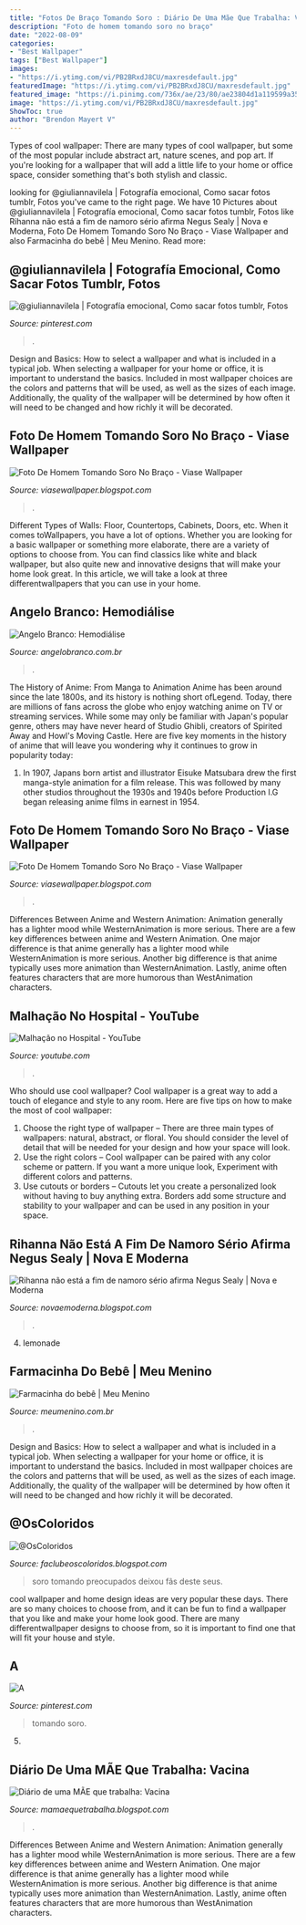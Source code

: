 ```yaml
---
title: "Fotos De Braço Tomando Soro : Diário De Uma Mãe Que Trabalha: Vacina"
description: "Foto de homem tomando soro no braço"
date: "2022-08-09"
categories:
- "Best Wallpaper"
tags: ["Best Wallpaper"]
images:
- "https://i.ytimg.com/vi/PB2BRxdJ8CU/maxresdefault.jpg"
featuredImage: "https://i.ytimg.com/vi/PB2BRxdJ8CU/maxresdefault.jpg"
featured_image: "https://i.pinimg.com/736x/ae/23/80/ae23804d1a119599a359fc8972ca891a.jpg"
image: "https://i.ytimg.com/vi/PB2BRxdJ8CU/maxresdefault.jpg"
ShowToc: true
author: "Brendon Mayert V"
---
```



Types of cool wallpaper:
There are many types of cool wallpaper, but some of the most popular include abstract art, nature scenes, and pop art. If you're looking for a wallpaper that will add a little life to your home or office space, consider something that's both stylish and classic.

	

		
looking for @giuliannavilela | Fotografía emocional, Como sacar fotos tumblr, Fotos you've came to the right page. We have 10 Pictures about @giuliannavilela | Fotografía emocional, Como sacar fotos tumblr, Fotos like Rihanna não está a fim de namoro sério afirma Negus Sealy | Nova e Moderna, Foto De Homem Tomando Soro No Braço - Viase Wallpaper and also Farmacinha do bebê | Meu Menino. Read more:
		
    
## @giuliannavilela | Fotografía Emocional, Como Sacar Fotos Tumblr, Fotos

<img loading=lazy src="https://i.pinimg.com/736x/ae/23/80/ae23804d1a119599a359fc8972ca891a.jpg" onerror="this.onerror=null;this.src='https://tse3.mm.bing.net/th?id=OIP.GT468YYDOrzcineOifEcDAHaNK&amp;pid=15.1';" alt="@giuliannavilela | Fotografía emocional, Como sacar fotos tumblr, Fotos">

_Source: pinterest.com_

>. 

	

Design and Basics: How to select a wallpaper and what is included in a typical job.
When selecting a wallpaper for your home or office, it is important to understand the basics. Included in most wallpaper choices are the colors and patterns that will be used, as well as the sizes of each image. Additionally, the quality of the wallpaper will be determined by how often it will need to be changed and how richly it will be decorated.

    
## Foto De Homem Tomando Soro No Braço - Viase Wallpaper

<img loading=lazy src="https://i.pinimg.com/originals/53/9b/a4/539ba4c79f44f135e27573f910b4809e.jpg" onerror="this.onerror=null;this.src='https://tse2.mm.bing.net/th?id=OIP.KvHxMWmCPhzu_9Wb6bGXKgAAAA&amp;pid=15.1';" alt="Foto De Homem Tomando Soro No Braço - Viase Wallpaper">

_Source: viasewallpaper.blogspot.com_

>. 

	

Different Types of Walls: Floor, Countertops, Cabinets, Doors, etc.
When it comes toWallpapers, you have a lot of options. Whether you are looking for a basic wallpaper or something more elaborate, there are a variety of options to choose from. You can find classics like white and black wallpaper, but also quite new and innovative designs that will make your home look great. In this article, we will take a look at three differentwallpapers that you can use in your home.

    
## Angelo Branco: Hemodiálise

<img loading=lazy src="http://2.bp.blogspot.com/-x4TAKzFVqRI/Tqr393tW6NI/AAAAAAAATN0/v4_4Cn6PeCc/s1600/cateter+venoso+central.jpg" onerror="this.onerror=null;this.src='https://tse4.mm.bing.net/th?id=OIP.pebOcbd5auum7HZbBYw2OgHaFj&amp;pid=15.1';" alt="Angelo Branco: Hemodiálise">

_Source: angelobranco.com.br_

>. 

	

The History of Anime: From Manga to Animation
Anime has been around since the late 1800s, and its history is nothing short ofLegend. Today, there are millions of fans across the globe who enjoy watching anime on TV or streaming services. While some may only be familiar with Japan's popular genre, others may have never heard of Studio Ghibli, creators of Spirited Away and Howl's Moving Castle. Here are five key moments in the history of anime that will leave you wondering why it continues to grow in popularity today:
1) In 1907, Japans born artist and illustrator Eisuke Matsubara drew the first manga-style animation for a film release. This was followed by many other studios throughout the 1930s and 1940s before Production I.G began releasing anime films in earnest in 1954.

    
## Foto De Homem Tomando Soro No Braço - Viase Wallpaper

<img loading=lazy src="https://i.ytimg.com/vi/PB2BRxdJ8CU/maxresdefault.jpg" onerror="this.onerror=null;this.src='https://tse3.mm.bing.net/th?id=OIP.Myj8AmW3n6A_XK7pmi2wWgHaEK&amp;pid=15.1';" alt="Foto De Homem Tomando Soro No Braço - Viase Wallpaper">

_Source: viasewallpaper.blogspot.com_

>. 

	

Differences Between Anime and Western Animation: Animation generally has a lighter mood while WesternAnimation is more serious.
There are a few key differences between anime and Western Animation. One major difference is that anime generally has a lighter mood while WesternAnimation is more serious. Another big difference is that anime typically uses more animation than WesternAnimation. Lastly, anime often features characters that are more humorous than WestAnimation characters.

    
## Malhação No Hospital - YouTube

<img loading=lazy src="https://i.ytimg.com/vi/KOM4B8xd8iA/hqdefault.jpg" onerror="this.onerror=null;this.src='https://tse2.mm.bing.net/th?id=OIP.uXnspLV8J8QLQzLyaNnqrwHaFj&amp;pid=15.1';" alt="Malhação no Hospital - YouTube">

_Source: youtube.com_

>. 

	

Who should use cool wallpaper?
Cool wallpaper is a great way to add a touch of elegance and style to any room. Here are five tips on how to make the most of cool wallpaper: 
1) Choose the right type of wallpaper – There are three main types of wallpapers: natural, abstract, or floral. You should consider the level of detail that will be needed for your design and how your space will look. 
2) Use the right colors – Cool wallpaper can be paired with any color scheme or pattern. If you want a more unique look, Experiment with different colors and patterns. 
3) Use cutouts or borders – Cutouts let you create a personalized look without having to buy anything extra. Borders add some structure and stability to your wallpaper and can be used in any position in your space.

    
## Rihanna Não Está A Fim De Namoro Sério Afirma Negus Sealy | Nova E Moderna

<img loading=lazy src="http://3.bp.blogspot.com/-_6AeUcEZxi0/TrKTkgB_3sI/AAAAAAAABog/tex4fqO0mFw/s1600/Rihanna_Gripada.jpg" onerror="this.onerror=null;this.src='https://tse2.mm.bing.net/th?id=OIP.-ZREecnxL9essLnzkOyrwAHaFj&amp;pid=15.1';" alt="Rihanna não está a fim de namoro sério afirma Negus Sealy | Nova e Moderna">

_Source: novaemoderna.blogspot.com_

>. 

	

4. lemonade 

    
## Farmacinha Do Bebê | Meu Menino

<img loading=lazy src="http://www.meumenino.com.br/wp-content/uploads/2016/01/bebe-tomando-remedio_.fw_-1024x607.png" onerror="this.onerror=null;this.src='https://tse1.mm.bing.net/th?id=OIP.smGfrOqnJ7vnPRwtlq8RFQHaEY&amp;pid=15.1';" alt="Farmacinha do bebê | Meu Menino">

_Source: meumenino.com.br_

>. 

	

Design and Basics: How to select a wallpaper and what is included in a typical job.
When selecting a wallpaper for your home or office, it is important to understand the basics. Included in most wallpaper choices are the colors and patterns that will be used, as well as the sizes of each image. Additionally, the quality of the wallpaper will be determined by how often it will need to be changed and how richly it will be decorated.

    
## @OsColoridos

<img loading=lazy src="http://imagem.band.com.br/f_106967.jpg" onerror="this.onerror=null;this.src='https://tse2.mm.bing.net/th?id=OIP.dsq39_kGg_wvBrDo3jYjAgHaHa&amp;pid=15.1';" alt="@OsColoridos">

_Source: faclubeoscoloridos.blogspot.com_

>soro tomando preocupados deixou fãs deste seus. 

	

cool wallpaper and home design ideas are very popular these days. There are so many choices to choose from, and it can be fun to find a wallpaper that you like and make your home look good. There are many differentwallpaper designs to choose from, so it is important to find one that will fit your house and style.

    
## A

<img loading=lazy src="https://i.pinimg.com/474x/c5/65/a4/c565a466a467b10dc3912fb7bf2632a6.jpg" onerror="this.onerror=null;this.src='https://tse1.mm.bing.net/th?id=OIP.HT04sSB61yNR3xfeFX1EDAAAAA&amp;pid=15.1';" alt="A">

_Source: pinterest.com_

>tomando soro. 

	

5.

    
## Diário De Uma MÃE Que Trabalha: Vacina

<img loading=lazy src="http://1.bp.blogspot.com/_HkDbuSgfXOM/S_q9v4X9vWI/AAAAAAAAAmY/Pga2QSn3J4Y/s320/0,,14321461,00.jpg" onerror="this.onerror=null;this.src='https://tse4.mm.bing.net/th?id=OIP.nEWRLFTK_YvKuimHhUJfPwAAAA&amp;pid=15.1';" alt="Diário de uma MÃE que trabalha: Vacina">

_Source: mamaequetrabalha.blogspot.com_

>. 

	

Differences Between Anime and Western Animation: Animation generally has a lighter mood while WesternAnimation is more serious.
There are a few key differences between anime and Western Animation. One major difference is that anime generally has a lighter mood while WesternAnimation is more serious. Another big difference is that anime typically uses more animation than WesternAnimation. Lastly, anime often features characters that are more humorous than WestAnimation characters.

